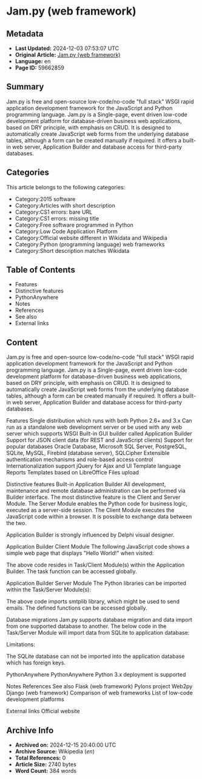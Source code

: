 # Jam.py (web framework)

## Metadata
- **Last Updated:** 2024-12-03 07:53:07 UTC
- **Original Article:** [Jam.py (web framework)](https://en.wikipedia.org/wiki/Jam.py_(web_framework))
- **Language:** en
- **Page ID:** 59662859

## Summary
Jam.py is free and open-source low-code/no-code "full stack" WSGI rapid application development framework for the JavaScript and Python programming language.
Jam.py is a  Single-page, event driven
 low-code development platform for database-driven business web applications, based on DRY principle, with emphasis on CRUD.
It is designed to automatically create JavaScript web forms from the underlying database tables, although a form can be created manually if required.
It offers a built-in web server, Application Builder and database access for third-party databases.

## Categories
This article belongs to the following categories:

- Category:2015 software
- Category:Articles with short description
- Category:CS1 errors: bare URL
- Category:CS1 errors: missing title
- Category:Free software programmed in Python
- Category:Low Code Application Platform
- Category:Official website different in Wikidata and Wikipedia
- Category:Python (programming language) web frameworks
- Category:Short description matches Wikidata

## Table of Contents

- Features
- Distinctive features
- PythonAnywhere
- Notes
- References
- See also
- External links

## Content

Jam.py is free and open-source low-code/no-code "full stack" WSGI rapid application development framework for the JavaScript and Python programming language.
Jam.py is a  Single-page, event driven
 low-code development platform for database-driven business web applications, based on DRY principle, with emphasis on CRUD.
It is designed to automatically create JavaScript web forms from the underlying database tables, although a form can be created manually if required.
It offers a built-in web server, Application Builder and database access for third-party databases.

Features
Single distribution which runs with both Python 2.6+ and 3.x
Can run as a standalone web development server or be used with any web server which supports WSGI
Built-in GUI builder called Application Builder
Support for JSON client data (for REST and JavaScript clients)
Support for popular databases Oracle Database, Microsoft SQL Server, PostgreSQL, SQLite, MySQL, Firebird (database server), SQLCipher
Extensible authentication mechanisms and role-based access control
Internationalization support
jQuery for Ajax and UI
Template language
Reports Templates based on LibreOffice
Files upload

Distinctive features
Built-in Application Builder
All development, maintenance and remote database administration can be performed via Builder interface. The most distinctive feature is the Client and Server Module. The Server Module enables the Python code for business logic, executed as a server-side session. The Client Module executes the JavaScript code within a browser. It is possible to exchange data between the two.
 
Application Builder is strongly influenced by Delphi visual designer.

Application Builder Client Module
The following JavaScript code shows a simple web page that displays "Hello World!" when visited: 

The above code resides in Task/Client Module(s) within the Application Builder. The task function can be accessed globally.

Application Builder Server Module
The Python libraries can be imported within the Task/Server Module(s):

The above code imports smtplib library, which might be used to send emails. The defined functions can be accessed globally.

Database migrations
Jam.py supports database migration and data import from one supported database to another.
The below code in the Task/Server Module will import data from SQLite to application database:

Limitations:

The SQLite database can not be imported into the application database which has foreign keys.

PythonAnywhere
PythonAnywhere Python 3.x deployment is supported

Notes
References
See also
Flask (web framework)
Pylons project
Web2py
Django (web framework)
Comparison of web frameworks
List of low-code development platforms

External links
Official website

## Archive Info
- **Archived on:** 2024-12-15 20:40:00 UTC
- **Archive Source:** Wikipedia (_en_)
- **Total References:** 0
- **Article Size:** 2740 bytes
- **Word Count:** 384 words
